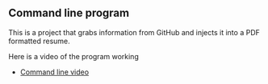 ## Command line program
This is a project that grabs information from GitHub and injects it into a PDF formatted resume.

Here is a video of the program working
- [Command line video](./Assets/)